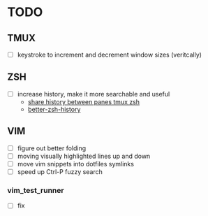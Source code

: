 TODO
====

## TMUX
 - [ ] keystroke to increment and decrement window sizes (veritcally)

## ZSH
 - [ ] increase history, make it more searchable and useful
   - [share history between panes tmux zsh](https://stackoverflow.com/questions/32057760/is-it-possible-to-not-share-history-between-panes-windows-in-tmux-with-zsh)
   - [better-zsh-history](https://www.soberkoder.com/better-zsh-history/)

## VIM
 - [ ] figure out better folding
 - [ ] moving visually highlighted lines up and down
 - [ ] move vim snippets into dotfiles symlinks
 - [ ] speed up Ctrl-P fuzzy search

### vim_test_runner
 - [ ] fix

